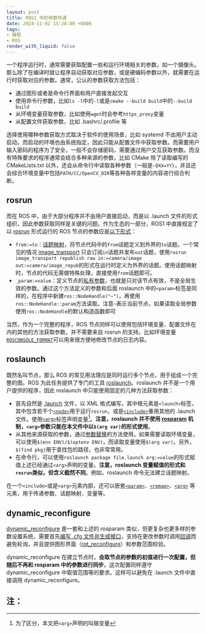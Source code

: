 ```yaml
---
layout: post
title: ROS1 中的参数传递
date: 2024-11-02 15:28:00 +0800
tags: 
- 编程
- ROS
render_with_liquid: false
---
```


一个程序运行时，通常需要获取配置一些和运行环境相关的参数，如一个摄像头。那么除了在编译时就让程序自动获取对应参数，或是硬编码参数以外，就需要在运行时获取对应的参数。通常，公认的参数获取方法包括：

- 通过图形或者是命令行界面和用户直接发起交互
- 使用命令行参数，比如`ls -l`中的`-l`或是`cmake --build build`中的`--build build`
- 从环境变量获取参数，比如使用`wget`时会参考`https_proxy`变量
- 从配置文件获取参数，比如 .bashrc/.profile 等

选择使用哪种参数获取方式取决于软件的使用场景，比如 systemd 不由用户主动启动，而启动的环境也由系统指定，因此只能从配置文件中获取参数。而需要用户输入密码的程序为了安全，一般不会存储密码，需要通过用户交互获取参数。而没有特殊要求的程序通常会结合多种来源的参数，比如 CMake 除了读取编写的 CMakeLists.txt 以外，还会从命令行中读取各种参数（一般是`-DXX=YY`），并且还会综合环境变量中包括`PATH/CC/OpenCV_DIR`等各种各样变量的内容进行综合判断。

## rosrun

而在 ROS 中，由于大部分程序并不由用户直接启动，而是以 .launch 文件的形式组织，因此参数获取同样是关键的问题。作为生态的一部分，ROS1 中直接规定了以 [rosrun](http://wiki.ros.org/rosbash#rosrun) 形式运行的 ROS 节点的参数应是[以下形式](https://wiki.ros.org/Remapping%20Arguments)：

- `from:=to`：[话题映射](https://wiki.ros.org/Remapping%20Arguments#Remapping_Arguments)，将节点代码中的`from`话题定义到外界的`to`话题。一个常见的情况 [image_transport](https://wiki.ros.org/image_transport) 只会订阅`in`话题并发布`out`话题，使用`rosrun image_transport republish raw in:=camera/image out:=camera/image_repub`的形式在运行时定义为外界的话题。使用话题映射时，节点的代码无需做特殊处理，直接使用`from`话题即可。
- `_param:=value`：定义节点的[私有参数](https://wiki.ros.org/Parameter%20Server#Private_Parameters)，也就是只对该节点有效，不是全局生效的参数。通过这个方法定义的参数和后面 roslaunch 中的`<param>`标签是同样的，在程序中新建`ros::NodeHandle("~")`，再使用`ros::NodeHandle::param`方法读取。注意`~`表示当前节点，如果读取全局参数使用`ros::NodeHandle`的默认构造函数即可

当然，作为一个完整的程序，ROS 节点同样可以使用包括环境变量、配置文件在内的其他的方法获取参数，并不需要来自 rosrun 的支持。比如环境变量[`ROSCONSOLE_FORMAT`](https://wiki.ros.org/ROS/EnvironmentVariables#Console_Output_Formatting)可以用来很方便地修改节点的日志内容。

## roslaunch

既然名叫节点，那么 ROS 的常见用法理应是同时运行多个节点，用于组成一个完整的图。ROS 为此任务提供了专门的工具 [roslaunch](http://wiki.ros.org/roslaunch)。roslaunch 并不是一个用户提供的程序，因此 roslaunch 中只能使用固定的几种方法获取参数：

- 首先自然是 [.launch](http://wiki.ros.org/roslaunch/XML) 文件，以 XML 格式编写，其中根元素是`<launch>`标签，其中包含若干个[`<node>`](http://wiki.ros.org/roslaunch/XML/node)用于运行`rosrun`，或是[`<include>`](http://wiki.ros.org/roslaunch/XML/include)重用其他的 .launch 文件。使用[`<arg>`](http://wiki.ros.org/roslaunch/XML/arg)标签声明变量[^1]。**注意，roslaunch 并不使用 [rosparam](http://wiki.ros.org/rosparam) 机制，`<arg>`参数只能在本文件中以`$(arg var)`的形式使用**。
- 从其他来源获取的参数，通过[参数替换](http://wiki.ros.org/roslaunch/XML#substitution_args)的方法使用。如果需要读取环境变量，可以使用`$(env ENV)/$(optenv ENV)`，而读取变量使用`$(arg var)`。另外，`$(find pkg)`用于查找包的路径，也非常常用。
- 在命令行，可以使用`roslaunch package file.launch arg:=value`的形式赋值上述已经通过`<arg>`声明的变量。**注意，roslaunch 变量赋值的形式和`rosrun`类似，但含义截然不同**。例如，roslaunch 命令无法建立话题映射。

在一个`<include>`或是`<arg>`元素内部，还可以嵌套[`<param>`](http://wiki.ros.org/roslaunch/XML/param)、[`<remap>`](http://wiki.ros.org/roslaunch/XML/remap)、[`<arg>`](http://wiki.ros.org/roslaunch/XML/arg) 等元素，用于传递参数、话题映射、变量等。

## dynamic_reconfigure

[dynamic_reconfigure](http://wiki.ros.org/dynamic_reconfigure) 是一套和上述的 rosparam 类似，但更复杂也更多样的参数设置系统，需要首先[编写 .cfg 文件并生成接口](http://wiki.ros.org/dynamic_reconfigure/Tutorials/HowToWriteYourFirstCfgFile)，支持在更改参数时调用[回调](http://wiki.ros.org/dynamic_reconfigure/Tutorials/SettingUpDynamicReconfigureForANode%28cpp%29)而避免轮询，并且提供图形界面（[rqt_reconfigure](http://wiki.ros.org/rqt_reconfigure)）和参数范围校验。

dynamic_reconfigure 在建立节点时，**会取节点的参数的初值进行一次配置，但随后不再和 rosparam 中的参数进行同步**。这次配置同样遵守 dynamic_reconfigure 中取值范围等的要求。这样可以避免在 .launch 文件中直接调用 dynamic_reconfigure。

## 注：

[^1]: 为了区分，本文把`<arg>`声明的叫做变量